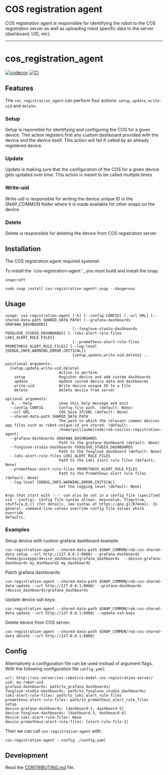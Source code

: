 
# COS registration agent

COS registration agent is responsible for identifying the robot to the
COS registration server as well as uploading robot specific data
to the server (dashboard, UID, etc).

---
# cos_registration_agent

[![codecov](https://codecov.io/gh/canonical/cos-registration-agent/branch/main/graph/badge.svg?token=cos-registration-agent_token_here)](https://codecov.io/gh/canonical/cos-registration-agent)
[![CI](https://github.com/canonical/cos-registration-agent/actions/workflows/main.yml/badge.svg)](https://github.com/canonical/cos-registration-agent/actions/workflows/main.yml)

## Features

The `cos_registration_agent` can perform four actions: `setup`, `update`, `write-uid` and `delete`.

### Setup
Setup is reponsible for identifying and configuring the COS for a given device.
This action registers first any custom dashboard provided with the device
and the device itself.
This action will fail if called by an already registered device.
### Update
Update is making sure that the configuration of the COS for a given device
gets updated over time. This action is meant to be called multiple times.
### Write-uid
Write-uid is responsible for writing the device unique ID in the SNAP_COMMON folder
where it is made available for other snaps on the device.
### Delete
Delete is responsible for deleting the device from COS registration server.

## Installation
The COS registration agent required systemd.

To install the `cos-registration-agent``, you must build and install the snap:
```
snapcraft
```
```
sudo snap install cos-registration-agent*.snap --dangerous
```

## Usage

```
usage: cos-registration-agent [-h] [--config CONFIG] [--url URL] [--shared-data-path SHARED_DATA_PATH] [--grafana-dashboards GRAFANA_DASHBOARDS]
                              [--foxglove-studio-dashboards FOXGLOVE_STUDIO_DASHBOARDS] [--loki-alert-rule-files LOKI_ALERT_RULE_FILES]
                              [--prometheus-alert-rule-files PROMETHEUS_ALERT_RULE_FILES] [--log-level {DEBUG,INFO,WARNING,ERROR,CRITICAL}]
                              {setup,update,write-uid,delete} ...

positional arguments:
  {setup,update,write-uid,delete}
                        Action to perform
    setup               Register device and add custom dashboards
    update              Update custom device data and dashboards
    write-uid           Write device unique ID to a file
    delete              Delete device from server

optional arguments:
  -h, --help            show this help message and exit
  --config CONFIG       Config file path. (default: None)
  --url URL             COS base IP/URL (default: None)
  --shared-data-path SHARED_DATA_PATH
                        The path to which the relevant common devices app files such as robot-unique-id are stored. (default:
                        /home/guillaume/code/rob-cos/cos-registration-agent)
  --grafana-dashboards GRAFANA_DASHBOARDS
                        Path to the grafana dashboard (default: None)
  --foxglove-studio-dashboards FOXGLOVE_STUDIO_DASHBOARDS
                        Path to the foxglove dashboard (default: None)
  --loki-alert-rule-files LOKI_ALERT_RULE_FILES
                        Path to the Loki alert rule files (default: None)
  --prometheus-alert-rule-files PROMETHEUS_ALERT_RULE_FILES
                        Path to the Prometheus alert rule files (default: None)
  --log-level {DEBUG,INFO,WARNING,ERROR,CRITICAL}
                        Set the logging level (default: None)

Args that start with '--' can also be set in a config file (specified via --config). Config file syntax allows: key=value, flag=true,
stuff=[a,b,c] (for details, see syntax at https://goo.gl/R74nmi). In general, command-line values override config file values which override
defaults.
```

### Examples

Setup device with custom grafana dashboard example:
```
cos-registration-agent --shared-data-path $SNAP_COMMON/rob-cos-shared-data setup --url http://127.0.0.1:8000/ --grafana-dashboards /home/giuseppe/device_dashboards/grafana_dashboards  --device-grafana-dashboards my_dashboard1 my_dashboard2

```

Patch grafana dashboards:
```
cos-registration-agent --shared-data-path $SNAP_COMMON/rob-cos-shared-data update --url http://127.0.0.1:8000/ --grafana-dashboards /device_dashboards/grafana_dashboards
```

Update device ssh keys:
```
cos-registration-agent --shared-data-path $SNAP_COMMON/rob-cos-shared-data update --url http://127.0.0.1:8000/ --update-ssh-keys
```

Delete device from COS server:
```
cos-registration-agent --shared-data-path $SNAP_COMMON/rob-cos-shared-data delete --url http://127.0.0.1:8000/
```

## Config

Alternatively a configuration file can be used instead of argument flags.
With the following configuration file `config.yaml`:

```
url: http://cos-server/cos-robotics-model-cos-registration-server/
uid: my-robot-uid
grafana-dashboards: path/to_grafana_dashboards/
foxglove-studio-dashboards: path/to_foxglove_studio_dashboards/
loki-alert-rule-files: path/to_loki_alert_rule_files
prometheus-alert-rule-files: path/to_prometheus_alert_rule_files
setup
device-grafana-dashboards: [dashboard-1, dashboard-2]
device-foxglove-dashboards: [dashboard-3, dashboard-4]
device-loki-alert-rule-files: None
device-prometheus-alert-rule-files: [alert-rule-file-1]

```
Then we can call `cos-registration-agent` with:
```
cos-registration-agent --config ./config.yaml
```

## Development

Read the [CONTRIBUTING.md](CONTRIBUTING.md) file.
